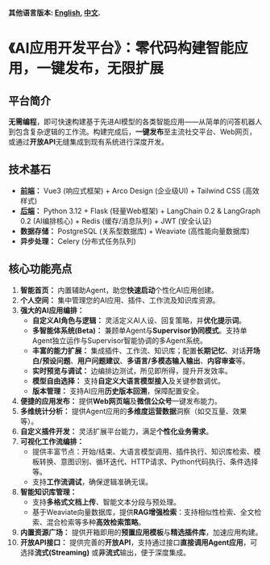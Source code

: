 **其他语言版本: [English](README.md), [中文](README_zh.md).**

# **《AI应用开发平台》：零代码构建智能应用，一键发布，无限扩展**

## **平台简介**

**无需编程**，即可快速构建基于先进AI模型的各类智能应用——从简单的问答机器人到包含复杂逻辑的工作流。构建完成后，**一键发布**至主流社交平台、Web网页，或通过**开放API**无缝集成到现有系统进行深度开发。

## **技术基石**

- **[前端](https://github.com/caixr9527/bdjw-ai-web.git)：** Vue3 (响应式框架) + Arco Design (企业级UI) + Tailwind CSS (高效样式)
- **[后端](https://github.com/caixr9527/bdjw-ai-ops.git)：** Python 3.12 + Flask (轻量Web框架) + LangChain 0.2 & LangGraph 0.2 (AI编排核心) + Redis (缓存/消息队列) + JWT (安全认证)
- **数据存储：** PostgreSQL (关系型数据库) + Weaviate (高性能向量数据库)
- **异步处理：** Celery (分布式任务队列)

## **核心功能亮点**

1.  **智能首页：** 内置辅助Agent，助您**快速启动**个性化AI应用创建。
2.  **个人空间：** 集中管理您的AI应用、插件、工作流及知识库资源。
3.  **强大的AI应用编排：**
    - **自定义AI角色与逻辑：** 灵活定义AI人设、回复策略，并**优化提示词**。
    - **多智能体系统(Beta)：** 兼顾单Agent与**Supervisor协同模式**。支持单Agent独立运作与Supervisor智能协调的多Agent系统。
    - **丰富的能力扩展：** 集成插件、工作流、知识库；配置**长期记忆**、对话**开场白/预设问题**、**用户问题建议**、**多语言/多模态输入输出**、**内容审查**等。
    - **实时预览与调试：** 边编排边测试，所见即所得，提升开发效率。
    - **模型自由选择：** 支持**自定义大语言模型接入**及关键参数调优。
    - **版本管理：** 支持AI应用**历史版本回溯**，保障配置安全。
4.  **便捷的应用发布：** 提供**Web网页端**及**微信公众号**一键发布能力。
5.  **多维统计分析：** 提供Agent应用的**多维度运营数据**洞察（如交互量、效果等）。
6.  **自定义插件开发：** 灵活扩展平台能力，满足**个性化业务需求**。
7.  **可视化工作流编排：**
    - 提供丰富节点：开始/结束、大语言模型调用、插件执行、知识库检索、模板转换、意图识别、循环迭代、HTTP请求、Python代码执行、条件选择等。
    - 支持**工作流调试**，确保逻辑准确无误。
8.  **智能知识库管理：**
    - 支持**多格式文档上传**、智能文本分段与预处理。
    - 基于Weaviate向量数据库，提供**RAG增强检索**：支持相似性检索、全文检索、混合检索等多种**高效检索策略**。
9.  **内置资源广场：** 提供开箱即用的**预置应用模板**与**精选插件库**，加速应用构建。
10. **开放API接口：** 提供完善的**开放API**，支持通过接口**直接调用Agent应用**，可选择**流式(Streaming)** 或**非流式**输出，便于深度集成。
